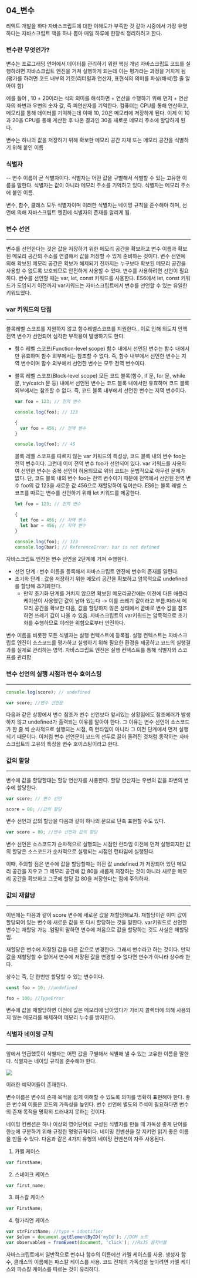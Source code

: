 ## 04_변수
리액트 개발을 하다 자바스크립트에 대한 이해도가 부족한 것 같아 시중에서 가장 유명하다는 자바스크립트 책을 하나 뽑아 매일 하루에 한장씩 정리하려고 한다. 

### 변수란 무엇인가?
변수는 프로그래밍 언어에서 데이터를 관리하기 위한 핵심 개념
자바스크립트 코드를 실행하려면 자바스크립트 엔진을 거쳐 실행하게 되는데 이는 평가라는 과정을 거치게 됨
(평가를 하려면 코드 내부의 기호(리터럴과 연산자, 표현식의 의미를 파싱(해석)할 줄 알아야 함)


예를 들어 , 10 + 20이라는 식의 의미를 해석하면 + 연산을 수행하기 위해 먼저 + 연산자의 좌변과 우변의 숫자 값, 즉 피연산자를 기억한다.
컴퓨터는 CPU를 통해 연산하고, 메모리를 통해 데이터를 기억하는데 이때 10, 20은 메모리에 저장하게 된다.
이제 이 10과 20을 CPU를 통해 계산한 후 나온 결과인 30을 새로운 메모리 주소에 할당하게 된다.

변수는 하나의 값을 저장하기 위해 확보한 메모리 공간 자체 또는 메모리 공간을 식별하기 위해 붙인 이름

### 식별자
--
변수 이름이 곧 식별자이다.
식별자는 어떤 값을 구별해서 식별할 수 있는 고유한 이름을 말한다.
식별자는 값이 아니라 메모리 주소를 기억하고 있다. 식별자는 메모리 주소에 붙인 이름.

변수, 함수, 클래스 모두 식별자이며 이러한 식별자는 네이밍 규칙을 준수해야 하며, 선언에 의해 자바스크립트 엔진에 식별자의 존재를 알리게 됨.


### 변수 선언
---
변수를 선언한다는 것은 값을 저장하기 위한 메모리 공간을 확보하고 변수 이름과 확보된 메모리 공간의 주소를 연결해서 값을 저장할 수 있게 준비하는 것이다. 변수 선언에 의해 확보된 메모리 공간은 확보가 해제되기 전까지는 누구보다 확보된 메모리 공간을 사용할 수 없도록 보호되므로 안전하게 사용할 수 있다. 변수를 사용하려면 선언이 필요하다. 변수를 선언할 때는 var, let, const 키워드를 사용한다. ES6에서 let, const 키워드가 도입되기 이전까지 var키워드는 자바스크립트에서 변수를 선언할 수 있는 유일한 키워드였다.

### var 키워드의 단점
---
블록레벨 스코프를 지원하지 않고 함수레벨스코프를 지원한다..
이로 인해 의도치 안헥 전역 변수가 선언되어 심각한 부작용이 발생하기도 한다.

- 함수 레벨 스코프(Function-level scope)
함수 내에서 선언된 변수는 함수 내에서만 유효하며 함수 외부에서는 참조할 수 없다.
즉, 함수 내부에서 선언한 변수는 지역 변수이며 함수 외부에서 선언한 변수는 모두 전역 변수이다.
 

- 블록 레벨 스코프(Block-level scope)
모든 코드 블록(함수, if 문, for 문, while 문, try/catch 문 등) 내에서 선언된 변수는 코드 블록 내에서만 유효하며 코드 블록 외부에서는 참조할 수 없다.
즉, 코드 블록 내부에서 선언한 변수는 지역 변수이다.
  ```javascript
  var foo = 123; // 전역 변수

  console.log(foo); // 123

  {
    var foo = 456; // 전역 변수
  }

  console.log(foo); // 45
  ```

  블록 레벨 스코프를 따르지 않는 var 키워드의 특성상, 코드 블록 내의 변수 foo는 전역 변수이다.
  그런데 이미 전역 변수 foo가 선언되어 있다. var 키워드를 사용하여 선언한 변수는 중복 선언이 허용되므로 위의 코드는 문법적으로 아무런 문제가 없다.
  단, 코드 블록 내의 변수 foo는 전역 변수이기 때문에 전역에서 선언된 전역 변수 foo의 값 123을 새로운 값 456으로 재할당하여 덮어쓴다.
  ES6는 블록 레벨 스코프를 따르는 변수를 선언하기 위해 let 키워드를 제공한다.

  ```javascript
  let foo = 123; // 전역 변수

  {
    let foo = 456; // 지역 변수
    let bar = 456; // 지역 변수
  }

  console.log(foo); // 123
  console.log(bar); // ReferenceError: bar is not defined
  ```

자바스크립트 엔진은 변수 선언을 2단계에 거쳐 수행한다.
- 선언 단계 : 변수 이름을 등록해서 자바스크립트 엔진에 변수의 존재를 알린다.
- 초기화 단계 : 값을 저장하기 위한 메모리 공간을 확보하고 암묵적으로 undefined를 할당해 초기화한다.
	- 만약 초기화 단계를 거치지 않으면 확보된 메모리공간에는 이전에 다른 애플리케이션이 사용했던 값이 남아 있는다 -> 이를 쓰레기 값이라고 부름.따라서 메모리 공간을 확보한 다음, 값을 할당하지 않은 상태에서 곧바로 변수 값을 참조하면 쓰레기 값이 나올 수 있음. 자바스크립트의 var키워드는 암묵적으로 초기화를 수행하므로 이러한 위험으로부터 안전하다.

변수 이름을 비롯한 모든 식별자는 실행 컨텍스트에 등록됨. 실행 컨텍스트는 자바스크립트 엔진이 소스코드를 평가하고 실행하기 위해 필요한 환경을 제공하고 코드의 실행결과를 실제로 관리하는 영역. 자바스크립트 엔진은 실행 컨텍스트를 통해 식별자와 스코프를 관리함


### 변수 선언의 실행 시점과 변수 호이스팅
---
```javascript
console.log(score); // undefined

var score; //변수 선언문
```
다음과 같은 상황에서 변수 참조가 변수 선언보다 앞서있는 상황임에도 참조에러가 발생하지 않고 undefined가 출력되는 이유를 알아야 한다. 
그 이유는 변수 선언이 소스코드가 한 줄 씩 순차적으로 실행되는 시점, 즉 런타임이 아니라 그 이전 단계에서 먼저 실행되기 때문이다.
이처럼 변수 선언문이 코드의 선두로 끌어 올려진 것처럼 동작하는 자바스크립트의 고유의 특징을 변수 호이스팅이라고 한다. 


### 값의 할당 
---
변수에 값을 할당할대는 할당 연산자를 사용한다. 할당 연산자는 우변의 값을 좌변의 변수에 할당한다.
```javascript
var score; // 변수 선언

score = 80; //값의 할당
```

변수 선언과 값의 할당을 다음과 같이 하나의 문으로 단축 표현할 수도 있다.

```javascript
var score = 80; //변수 선언과 값의 할당
```

변수 선언은 소스코드가 순차적으로 실행되는 시점인 런타임 이전에 먼저 실행되지만 값의 할당은 소스코드가 순차적으로 실행되는 시점인 런타임에 실행된다. 

이때, 주의할 점은 변수에 값을 할당할때는 이전 값 undefined 가 저장되어 있던 메모리 공간을 지우고 그 메모리 공간에 값 80을 새롭게 저장하는 것이 아니라 새로운 메모리 공간을 확보하고 그곳에 할당 값 80을 저장한다는 점에 주의하자.


### 값의 재할당
----
이번에는 다음과 같이 score 변수에 새로운 값을 재할당해보자. 재할당이란 이미 값이 할당되어 있는 변수에 새로운 값을 또 다시 할당하는 것을 말한다.
var키워드로 선언한 변수는 재할당 가능 .엄밀히 말하면 변수에 처음으로 값을 할당하는 것도 사실은 재할당임.

재할당은 변수에 저장된 값을 다른 값으로 변경한다. 그래서 변수라고 하는 것이다. 만약 값을 재할당할 수 없어서 변수에 저장된 값을 변경할 수 없다면 변수가 아니라 상수라 한다.

상수는 즉, 단 한번만 할당할 수 있는 변수이다.
```javascript
const foo = 10; //undefined

foo = 100; //TypeError
```

변수에 값을 재할당하면 이전에 값은 메모리에 남아있다가 가비지 콜렉터에 의해 사용되지 않는 메모리를 해제하여 메모리 누수를 방지한다.

### 식별자 네이밍 규칙
---
앞에서 언급했듯이 식별자는 어떤 값을 구별해서 식별해 낼 수 있는 고유한 이름을 말한다. 식별자는 네이밍 규칙을 준수해야 한다.


![](https://velog.velcdn.com/images/sangmaaaan/post/07d46182-9759-4afe-badb-460326a32df1/image.png)

이러한 예약어들이 존재한다. 

변수이름은 변수의 존재 목적을 쉽게 이해할 수 있도록 의미를 명확히 표현해야 한다. 좋은 변수의 이름은 코드의 가독성을 높인다.
변수 선언에 별도의 주석이 필요하다면 변수의 존재 목적을 명확히 드러내지 못하는 것이다.

네이밍 컨벤션은 하나 이상의 영어단어로 구성된 식별자를 만들 때 가독성 좋게 단어를 한눈에 구분하기 위해 규정한 명명규칙이다. 네이밍 컨벤션을 잘 지키면 읽기 좋은 이름을 만들 수 있다. 다음과 같은 4가지 유형의 네이밍 컨벤션이 자주 사용된다.

1. 카멜 케이스
```javascript
var firstName;
```


2. 스네이크 케이스
```javascript
var first_name;
```


3. 파스칼 케이스 
```javascript
var FirstName;
```


4. 헝가리언 케이스
```javascript
var strFirstName; //type + identifier
var $elem = document.getElementByID('myId'); //DOM 노드
var observable$ = fromEvent(document, 'click'); //RxJS 옵저버블
``` 

자바스크립트에서 일반적으로 변수나 함수의 이름에선 카멜 케이스를 사용.
생성자 함수, 클래스의 이름에는 파스칼 케이스를 사용.
코드 전체의 가독성을 높이려면 카멜 케이스와 파스칼 케이스를 따르는 것이 유리하다.
